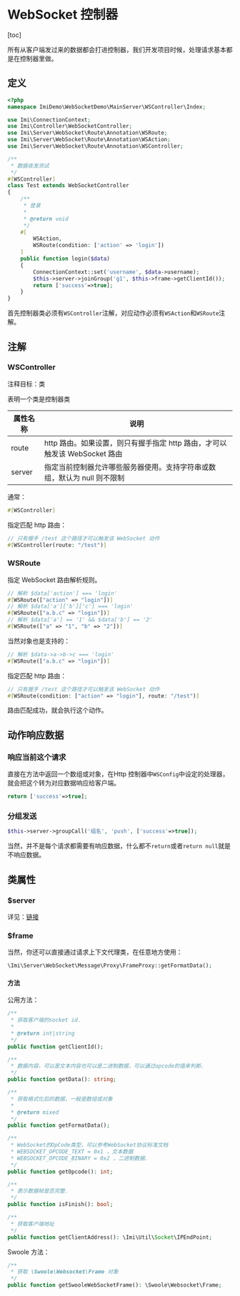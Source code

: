 # WebSocket 控制器

[toc]

所有从客户端发过来的数据都会打进控制器，我们开发项目时候，处理请求基本都是在控制器里做。

## 定义

```php
<?php
namespace ImiDemo\WebSocketDemo\MainServer\WSController\Index;

use Imi\ConnectionContext;
use Imi\Controller\WebSocketController;
use Imi\Server\WebSocket\Route\Annotation\WSRoute;
use Imi\Server\WebSocket\Route\Annotation\WSAction;
use Imi\Server\WebSocket\Route\Annotation\WSController;

/**
 * 数据收发测试
 */
#[WSController]
class Test extends WebSocketController
{
    /**
     * 登录
     * 
     * @return void
     */
    #[
        WSAction,
        WSRoute(condition: ['action' => 'login'])
    ]
    public function login($data)
    {
        ConnectionContext::set('username', $data->username);
        $this->server->joinGroup('g1', $this->frame->getClientId());
        return ['success'=>true];
    }
}
```

首先控制器类必须有`WSController`注解，对应动作必须有`WSAction`和`WSRoute`注解。

## 注解

### WSController

注释目标：类

表明一个类是控制器类

| 属性名称 | 说明 |
| ------------ | ------------ 
| route | http 路由。如果设置，则只有握手指定 http 路由，才可以触发该 WebSocket 路由 |
| server | 指定当前控制器允许哪些服务器使用。支持字符串或数组，默认为 null 则不限制 |

通常：

```php
#[WSController]
```

指定匹配 http 路由：

```php
// 只有握手 /test 这个路径才可以触发该 WebSocket 动作
#[WSController(route: "/test")]
```

### WSRoute

指定 WebSocket 路由解析规则。

```php
// 解析 $data['action'] === 'login'
#[WSRoute(["action" => "login"])]
// 解析 $data['a']['b']['c'] === 'login'
#[WSRoute(["a.b.c" => "login"])]
// 解析 $data['a'] == '1' && $data['b'] == '2'
#[WSRoute(["a" => "1", "b" => "2"])]
```

当然对象也是支持的：

```php
// 解析 $data->a->b->c === 'login'
#[WSRoute(["a.b.c" => "login"])]
```

指定匹配 http 路由：

```php
// 只有握手 /test 这个路径才可以触发该 WebSocket 动作
#[WSRoute(condition: ["action" => "login"], route: "/test")]
```

路由匹配成功，就会执行这个动作。

## 动作响应数据

### 响应当前这个请求

直接在方法中返回一个数组或对象，在Http 控制器中`WSConfig`中设定的处理器，就会把这个转为对应数据响应给客户端。

```php
return ['success'=>true];
```

### 分组发送

```php
$this->server->groupCall('组名', 'push', ['success'=>true]);
```

当然，并不是每个请求都需要有响应数据，什么都不`return`或者`return null`就是不响应数据。

## 类属性

### $server

详见：[链接](/v3.0/core/server.html)

### $frame

当然，你还可以直接通过请求上下文代理类，在任意地方使用：

```php
\Imi\Server\WebSocket\Message\Proxy\FrameProxy::getFormatData();
```

#### 方法

公用方法：

```php
/**
 * 获取客户端的socket id.
 *
 * @return int|string
 */
public function getClientId();

/**
 * 数据内容，可以是文本内容也可以是二进制数据，可以通过opcode的值来判断.
 */
public function getData(): string;

/**
 * 获取格式化后的数据，一般是数组或对象
 *
 * @return mixed
 */
public function getFormatData();

/**
 * WebSocket的OpCode类型，可以参考WebSocket协议标准文档
 * WEBSOCKET_OPCODE_TEXT = 0x1 ，文本数据
 * WEBSOCKET_OPCODE_BINARY = 0x2 ，二进制数据.
 */
public function getOpcode(): int;

/**
 * 表示数据帧是否完整.
 */
public function isFinish(): bool;

/**
 * 获取客户端地址
 */
public function getClientAddress(): \Imi\Util\Socket\IPEndPoint;
```

Swoole 方法：

```php
/**
 * 获取 \Swoole\Websocket\Frame 对象
 */
public function getSwooleWebSocketFrame(): \Swoole\Websocket\Frame;
```
